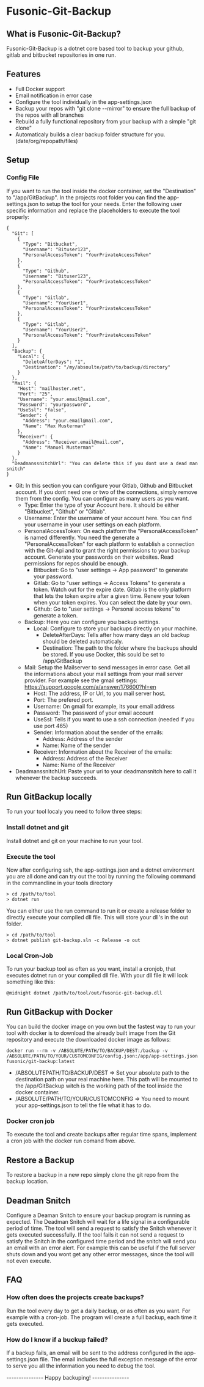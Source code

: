 # Fusonic-Git-Backup

## What is Fusonic-Git-Backup?
Fusonic-Git-Backup is a dotnet core based tool to backup your github, gitlab and bitbucket 
repositories in one run.

## Features
* Full Docker support
* Email notification in error case
* Configure the tool individually in the app-settings.json
* Backup your repos with "git clone --mirror" to ensure the full backup of the repos with all branches
* Rebuild a fully functional repository from your backup with a simple "git clone"
* Automaticaly builds a clear backup folder structure for you. (date/org/repopath/files)

## Setup
### Config File
If you want to run the tool inside the docker container, set the "Destination" to "/app/GitBackup". 
In the projects root folder you can find the app-settings.json to setup the tool for your needs. 
Enter the following user specific information and replace the placeholders to execute the tool properly:

    {
      "Git": [
        {
          "Type": "Bitbucket",
          "Username": "Bituser123",
          "PersonalAccessToken": "YourPrivateAccessToken"
        },
        {
          "Type": "Github",
          "Username": "Bituser123",
          "PersonalAccessToken": "YourPrivateAccessToken"
        },
        {
          "Type": "Gitlab",
          "Username": "YourUser1",
          "PersonalAccessToken": "YourPrivateAccessToken"
        },
        {
          "Type": "Gitlab",
          "Username": "YourUser2",
          "PersonalAccessToken": "YourPrivateAccessToken"
        }
      ],
      "Backup": {
        "Local": {
          "DeleteAfterDays": "1",
          "Destination": "/my/absoulte/path/to/backup/directory"
        }
      },
      "Mail": {
        "Host": "mailhoster.net",
        "Port": "25",
        "Username": "your.email@mail.com",
        "Password": "yourpassword",
        "UseSsl": "false",
        "Sender": {
          "Address": "your.email@mail.com",
          "Name": "Max Musterman"
        },
        "Receiver": {
          "Address": "Receiver.email@mail.com",
          "Name": "Manuel Musterman"
        }
      },
      "DeadmanssnitchUrl": "You can delete this if you dont use a dead man snitch"
    }

* Git: In this section you can configure your Gitlab, Github and Bitbucket account. If you dont 
need one or two of the connections, simply remove them from the config. You can configure as many
users as you want.
    * Type: Enter the type of your Account here. It should be either "Bitbucket", "Github" or 
    "Gitlab".
    * Username: Enter the username of your account here. You can find your username in your user 
    settings on each platform.
    * PersonalAccessToken: On each platform the "PersonalAccessToken" is named differently. 
    You need the generate a "PersonalAccessToken" for each platform to establish a connection 
    with the Git-Api and to grant the right permissions to your backup account. Generate your 
    passwords on their websites. Read permissions for repos should be enough.
        * Bitbucket: Go to "user settings -> App password" to generate your password.
        * Gitlab: Go to "user settings -> Access Tokens" to generate a token. Watch out for 
        the expire date. Gitlab is the only platform that lets the token expire after a given 
        time. Renew your token when your token expires. You can select the date by your own.
        * Github: Go to "user settings -> Personal access tokens" to generate a token.
    * Backup: Here you can configure you backup settings.
        * Local: Configure to store your backups directly on your machine.
            * DeleteAfterDays: Tells after how many days an old backup should be deleted 
            automaticaly.
            * Destination: The path to the folder where the backups should be stored. If you use Docker, 
            this sould be set to /app/GitBackup
    * Mail: Setup the Mailserver to send messages in error case. Get all the informations about 
    your mail settings from your mail server provider. For example see the gmail settings: 
    https://support.google.com/a/answer/176600?hl=en
        * Host: The address, IP or Url, to you mail server host.
        * Port: The prefered port.
        * Username: On gmail for example, its your email address
        * Password: The password of your email account
        * UseSsl: Tells if you want to use a ssh connection (needed if you use port 465)
        * Sender: Information about the sender of the emails:
            * Address: Address of the sender
            * Name: Name of the sender
        * Receiver: Information about the Receiver of the emails:
            * Address: Address of the Receiver
            * Name: Name of the Receiver
* DeadmanssnitchUrl: Paste your uri to your deadmansnitch here to call it whenever the backup succeeds.

## Run GitBackup locally
To run your tool localy you need to follow three steps:

### Install dotnet and git
Install dotnet and git on your machine to run your tool.

### Execute the tool
Now after configuring ssh, the app-settings.json and a dotnet environment you are all done and 
can try out the tool by running the following command in the commandline in your tools directory

    > cd /path/to/tool
    > dotnet run
    
You can either use the run command to run it or create a release folder to directly execute your
compiled dll file. This will store your dll's in the out folder.

    > cd /path/to/tool
    > dotnet publish git-backup.sln -c Release -o out

### Local Cron-Job
To run your backup tool as often as you want, install a cronjob, that executes dotnet run or your
compiled dll file. With your dll file it will look something like this:

    @midnight dotnet /path/to/tool/out/fusonic-git-backup.dll
    
## Run GitBackup with Docker
You can build the docker image on you own but the fastest way to run your tool with docker is to 
download the already built image from the Git repository and execute the downloaded docker image 
as follows:

	docker run --rm -v /ABSOLUTE/PATH/TO/BACKUP/DEST:/backup -v /ABSOLUTE/PATH/TO/YOUR/CUSTOMCONFIG/config.json:/app/app-settings.json fusonic/git-backup:latest

* /ABSOLUTEPATH/TO/BACKUP/DEST => Set your absolute path to the destination path on your real machine here. This path 
will be mounted to the /app/GitBackup witch is the working path of the tool inside the docker container.
* /ABSOLUTE/PATH/TO/YOUR/CUSTOMCONFIG => You need to mount your app-settings.json to tell the file what it has
to do.

### Docker cron job
To execute the tool and create backups after regular time spans, implement a cron job with the docker run comand from above.

## Restore a Backup
To restore a backup in a new repo simply clone the git repo from the backup location.

## Deadman Snitch
Configure a Deaman Snitch to ensure your backup program is running as expected. The Deadman Snitch will wait for a life signal in a configurable period of time.
The tool will send a request to satisfy the Snitch whenever it gets executed successfully. If the tool fails it can not send a request to satisfy the Snitch in the configured 
time period and the snitch will send you an email with an error alert. For example this can be useful if the full server shuts down and you wont get any other error messages, 
since the tool will not even execute.

## FAQ
### How often does the projects create backups?
Run the tool every day to get a daily backup, or as often as you want. For example with a cron-job.
The program will create a full backup, each time it gets executed.

### How do I know if a buckup failed?
If a backup fails, an email will be sent to the address configured in the app-settings.json file.
The email includes the full exception message of the error to serve you all the information you need
to debug the tool.

--------------- Happy backuping! ---------------